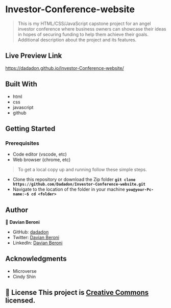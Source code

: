 # Investor-Conference-website

> This is my HTML/CSS/JavaScript capstone project for an angel investor conference where business owners can showcase their ideas in hopes of securing funding to help them achieve their goals.
Additional description about the project and its features.

## Live Preview Link
https://dadadon.github.io/Investor-Conference-website/

## Built With

- html
- css
- javascript
- github

## Getting Started

### Prerequisites
 - Code editor (vscode, etc)
 - Web browser (chrome, etc)

>To get a local copy up and running follow these simple steps.
 - Clone this repository or download the Zip folder
    **``git clone https://github.com/Dadadon/Investor-Conference-website.git``**
 - Navigate to the location of the folder in your machine
    **``you@your-Pc-name:~$ cd <folder>``**
 

## Author
👤 **Davian Beroni**

- GitHub: [dadadon](https://github.com/dadadon)
- Twitter: [Davian Beroni](https://twitter.com/davianberoni)
- LinkedIn: [Davian Beroni](https://www.linkedin.com/in/davian-beroni-502351b7/)



## Acknowledgments

- Microverse
- Cindy Shin

## 📝 License This project is [Creative Commons](https://creativecommons.org/licenses/by-nc/4.0/) licensed.
